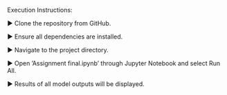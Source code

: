 Execution Instructions:

▶ Clone the repository from GitHub.

▶ Ensure all dependencies are installed.

▶ Navigate to the project directory.

▶ Open ’Assignment final.ipynb’ through Jupyter
Notebook and select Run All.

▶ Results of all model outputs will be displayed.